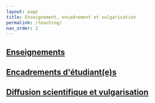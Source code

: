 ```yaml
---
layout: page
title: Enseignement, encadrement et vulgarisation
permalink: /teaching/
nav_order: 2
---
```


## [Enseignements](../enseignement)


## [Encadrements d'étudiant(e)s](../encadrement)



## [Diffusion scientifique et vulgarisation](../diffusion)

